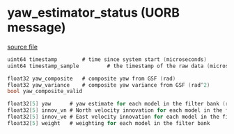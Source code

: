 # yaw_estimator_status (UORB message)



[source file](https://github.com/PX4/PX4-Autopilot/blob/release/1.13/msg/yaw_estimator_status.msg)

```c
uint64 timestamp		# time since system start (microseconds)
uint64 timestamp_sample         # the timestamp of the raw data (microseconds)

float32 yaw_composite	# composite yaw from GSF (rad)
float32 yaw_variance	# composite yaw variance from GSF (rad^2)
bool yaw_composite_valid

float32[5] yaw		# yaw estimate for each model in the filter bank (rad)
float32[5] innov_vn	# North velocity innovation for each model in the filter bank (m/s)
float32[5] innov_ve	# East velocity innovation for each model in the filter bank (m/s)
float32[5] weight	# weighting for each model in the filter bank

```
